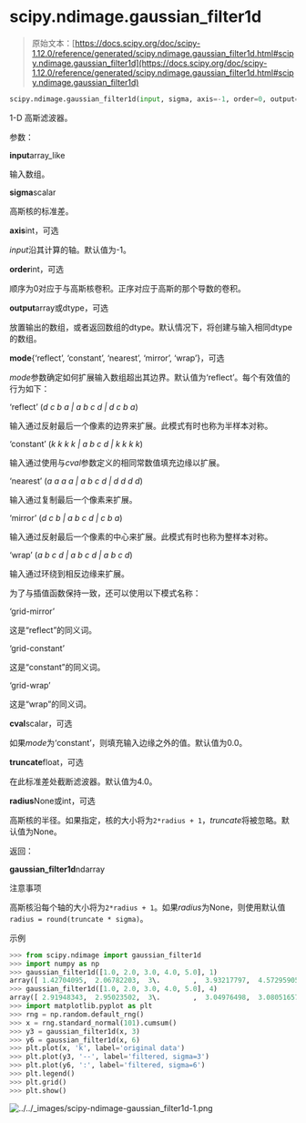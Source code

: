 # scipy.ndimage.gaussian_filter1d

> 原始文本：[https://docs.scipy.org/doc/scipy-1.12.0/reference/generated/scipy.ndimage.gaussian_filter1d.html#scipy.ndimage.gaussian_filter1d](https://docs.scipy.org/doc/scipy-1.12.0/reference/generated/scipy.ndimage.gaussian_filter1d.html#scipy.ndimage.gaussian_filter1d)

```py
scipy.ndimage.gaussian_filter1d(input, sigma, axis=-1, order=0, output=None, mode='reflect', cval=0.0, truncate=4.0, *, radius=None)
```

1-D 高斯滤波器。

参数：

**input**array_like

输入数组。

**sigma**scalar

高斯核的标准差。

**axis**int，可选

*input*沿其计算的轴。默认值为-1。

**order**int，可选

顺序为0对应于与高斯核卷积。正序对应于高斯的那个导数的卷积。

**output**array或dtype，可选

放置输出的数组，或者返回数组的dtype。默认情况下，将创建与输入相同dtype的数组。

**mode**{‘reflect’, ‘constant’, ‘nearest’, ‘mirror’, ‘wrap’}，可选

*mode*参数确定如何扩展输入数组超出其边界。默认值为‘reflect’。每个有效值的行为如下：

‘reflect’ (*d c b a | a b c d | d c b a*)

输入通过反射最后一个像素的边界来扩展。此模式有时也称为半样本对称。

‘constant’ (*k k k k | a b c d | k k k k*)

输入通过使用与*cval*参数定义的相同常数值填充边缘以扩展。

‘nearest’ (*a a a a | a b c d | d d d d*)

输入通过复制最后一个像素来扩展。

‘mirror’ (*d c b | a b c d | c b a*)

输入通过反射最后一个像素的中心来扩展。此模式有时也称为整样本对称。

‘wrap’ (*a b c d | a b c d | a b c d*)

输入通过环绕到相反边缘来扩展。

为了与插值函数保持一致，还可以使用以下模式名称：

‘grid-mirror’

这是“reflect”的同义词。

‘grid-constant’

这是“constant”的同义词。

‘grid-wrap’

这是“wrap”的同义词。

**cval**scalar，可选

如果*mode*为‘constant’，则填充输入边缘之外的值。默认值为0.0。

**truncate**float，可选

在此标准差处截断滤波器。默认值为4.0。

**radius**None或int，可选

高斯核的半径。如果指定，核的大小将为`2*radius + 1`，*truncate*将被忽略。默认值为None。

返回：

**gaussian_filter1d**ndarray

注意事项

高斯核沿每个轴的大小将为`2*radius + 1`。如果*radius*为None，则使用默认值`radius = round(truncate * sigma)`。

示例

```py
>>> from scipy.ndimage import gaussian_filter1d
>>> import numpy as np
>>> gaussian_filter1d([1.0, 2.0, 3.0, 4.0, 5.0], 1)
array([ 1.42704095,  2.06782203,  3\.        ,  3.93217797,  4.57295905])
>>> gaussian_filter1d([1.0, 2.0, 3.0, 4.0, 5.0], 4)
array([ 2.91948343,  2.95023502,  3\.        ,  3.04976498,  3.08051657])
>>> import matplotlib.pyplot as plt
>>> rng = np.random.default_rng()
>>> x = rng.standard_normal(101).cumsum()
>>> y3 = gaussian_filter1d(x, 3)
>>> y6 = gaussian_filter1d(x, 6)
>>> plt.plot(x, 'k', label='original data')
>>> plt.plot(y3, '--', label='filtered, sigma=3')
>>> plt.plot(y6, ':', label='filtered, sigma=6')
>>> plt.legend()
>>> plt.grid()
>>> plt.show() 
```

![../../_images/scipy-ndimage-gaussian_filter1d-1.png](../Images/0b148d77b8bcd7393ca3d17845abe192.png)
